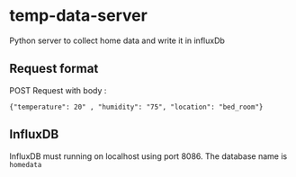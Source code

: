 # temp-data-server
Python server to collect home data and write it in influxDb


## Request format

POST Request with body : 

```
{"temperature": 20" , "humidity": "75", "location": "bed_room"}
```

## InfluxDB

InfluxDB must running on localhost using port 8086.
The database name is `homedata`